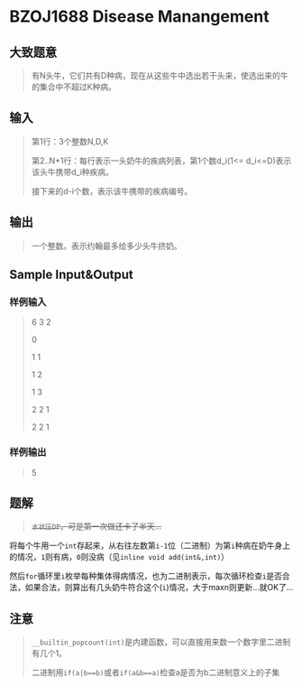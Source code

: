 # BZOJ1688 Disease Manangement

## 大致题意

> 有N头牛，它们共有D种病，现在从这些牛中选出若干头来，使选出来的牛的集合中不超过K种病。

## 输入

> 第1行：3个整数N,D,K
>
> 第2..N+1行：每行表示一头奶牛的疾病列表，第1个数d_i(1<= d_i<=D)表示该头牛携带d_i种疾病。
>
> 接下来的d-i个数，表示该牛携带的疾病编号。

## 输出

> 一个整数。表示约翰最多给多少头牛挤奶。

## Sample Input&Output

### 样例输入

> 6 3 2
> 
> 0
> 
> 1 1
> 
> 1 2
> 
> 1 3
> 
> 2 2 1
> 
> 2 2 1

### 样例输出

> 5

## 题解

> <del>`水状压DP`，可是第一次做还卡了半天...</del>

将每个牛用一个`int`存起来，从右往左数第`i-1`位（二进制）为第`i`种病在奶牛身上的情况，`1`则有病，`0`则没病（见`inline void add(int&,int)`）

然后`for`循环里`i`枚举每种集体得病情况，也为二进制表示，每次循环检查`i`是否合法，如果合法，则算出有几头奶牛符合这个(`i`)情况，大于maxn则更新...就OK了...

## 注意
> `__builtin_popcount(int)`是内建函数，可以直接用来数一个数字里二进制有几个1。
>
> 二进制用`if(a|b==b)`或者`if(a&b==a)`检查a是否为b二进制意义上的子集